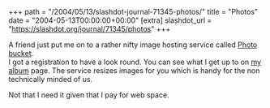 +++
path = "/2004/05/13/slashdot-journal-71345-photos/"
title = "Photos"
date = "2004-05-13T00:00:00+00:00"
[extra]
slashdot_url = "https://slashdot.org/journal/71345/photos"
+++

<p>A friend just put me on to a rather nifty image hosting service called <a href="http://www.photobucket.com/">Photo bucket</a>.<br>I got a registration to have a look round. You can see what I get up to on <a href="http://img66.photobucket.com/albums/v202/tim_abell/">my album</a> page. The service resizes images for you which is handy for the non technically minded of us.</p>
<p>Not that I need it given that I pay for web space.</p>

